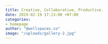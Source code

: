 ```yaml
---
title: Creative, Collaborative, Productive.
date: 2019-02-19 17:13:00 +07:00
categories:
- homepage
author: "@wellspaces.co"
image: "/uploads/gallery-2.jpg"
---
```


